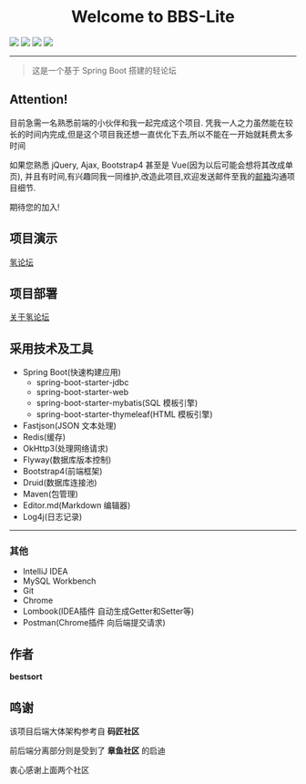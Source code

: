 <h1 align="center">Welcome to BBS-Lite </h1>
<span align="center">
<img src="https://img.shields.io/badge/version-1.0-blue.svg?cacheSeconds=2592000">
<img src="https://codebeat.co/badges/4c86e787-ca80-4e4b-8d94-29388044a3b4">
<img src="https://img.shields.io/github/last-commit/bestsort/bbs-lite">
<img src="https://img.shields.io/github/license/bestsort/bbs-lite">
</span>
<hr>

> 这是一个基于 Spring Boot 搭建的轻论坛
## Attention!
目前急需一名熟悉前端的小伙伴和我一起完成这个项目. 凭我一人之力虽然能在较长的时间内完成,但是这个项目我还想一直优化下去,所以不能在一开始就耗费太多时间

如果您熟悉 jQuery, Ajax, Bootstrap4 甚至是 Vue(因为以后可能会想将其改成单页), 并且有时间,有兴趣同我一同维护,改造此项目,欢迎发送邮件至我的<a href="mailto:me@mail.bestsort.cn">邮箱</a>沟通项目细节.

期待您的加入!

## 项目演示
[氢论坛](https://bbs.bestsort.cn/)

## 项目部署
[关于氢论坛](https://bbs.bestsort.cn/article/1)

## 采用技术及工具

- Spring Boot(快速构建应用)
    - spring-boot-starter-jdbc
    - spring-boot-starter-web
    - spring-boot-starter-mybatis(SQL 模板引擎)
    - spring-boot-starter-thymeleaf(HTML 模板引擎)
- Fastjson(JSON 文本处理)
- Redis(缓存)
- OkHttp3(处理网络请求)
- Flyway(数据库版本控制)
- Bootstrap4(前端框架)
- Druid(数据库连接池)
- Maven(包管理)
- Editor.md(Markdown 编辑器)
- Log4j(日志记录)

---
### 其他
- IntelliJ IDEA
- MySQL Workbench
- Git
- Chrome
- Lombook(IDEA插件 自动生成Getter和Setter等)
- Postman(Chrome插件 向后端提交请求)
## 作者

**bestsort**

## 鸣谢

该项目后端大体架构参考自 **码匠社区**

前后端分离部分则是受到了 **章鱼社区** 的启迪

衷心感谢上面两个社区